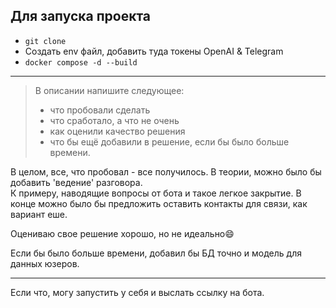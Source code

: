 ## Для запуска проекта
- `git clone`
- Создать env файл, добавить туда токены OpenAI & Telegram
- `docker compose -d --build`
_____

>В описании напишите следующее:
>- что пробовали сделать
>- что сработало, а что не очень
>- как оценили качество решения
>- что бы ещё добавили в решение, если бы было больше времени.

В целом, все, что пробовал - все получилось. В теории, можно было бы добавить 'ведение' разговора.  
К примеру, наводящие вопросы от бота и такое легкое закрытие. В конце можно было бы предложить оставить контакты для связи, как вариант еше.     

Оцениваю свое решение хорошо, но не идеально😄   

Если бы было больше времени, добавил бы БД точно и модель для данных юзеров.
_____

Если что, могу запустить у себя и выслать ссылку на бота.

